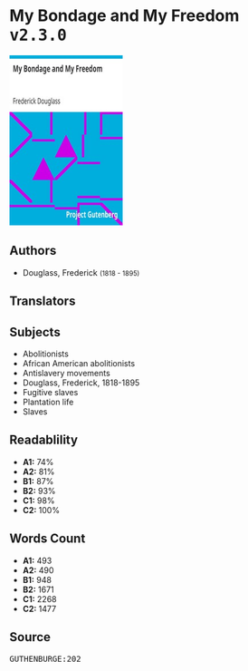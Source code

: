 # My Bondage and My Freedom <kbd>v2.3.0</kbd>

![](./cover.medium.jpg "")

## Authors


 - Douglass, Frederick <small>(1818 - 1895)</small>

## Translators



## Subjects


 - Abolitionists
 - African American abolitionists
 - Antislavery movements
 - Douglass, Frederick, 1818-1895
 - Fugitive slaves
 - Plantation life
 - Slaves

## Readablility


 - **A1:** 74%
 - **A2:** 81%
 - **B1:** 87%
 - **B2:** 93%
 - **C1:** 98%
 - **C2:** 100%

## Words Count


 - **A1:** 493
 - **A2:** 490
 - **B1:** 948
 - **B2:** 1671
 - **C1:** 2268
 - **C2:** 1477

## Source


<kbd>GUTHENBURGE:202</kbd>
